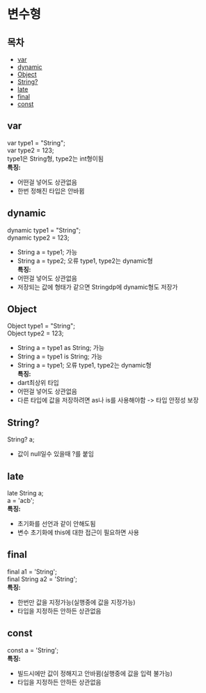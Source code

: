 # 변수형

## 목차
- [var](#var)
- [dynamic](#dynamic)
- [Object](#object)
- [String?](#string)
- [late](#late)
- [final](#final)
- [const](#const)

## var
var type1 = "String";<br>
var type2 = 123;<br>
type1은 String형, type2는 int형이됨<br>
**특징:**
 - 어떤걸 넣어도 상관없음
 - 한번 정해진 타입은 안바뀜

## dynamic
dynamic type1 = "String";<br>
dynamic type2 = 123;<br>
 - String a = type1; 가능
 - String a = type2; 오류
type1, type2는 dynamic형<br>
**특징:**
 - 어떤걸 넣어도 상관없음
 - 저장되는 값에 형태가 같으면 Stringdp에 dynamic형도 저장가

## Object
Object type1 = "String";<br>
Object type2 = 123;<br>
 - String a = type1 as String; 가능
 - String a = type1 is String; 가능
 - String a = type1; 오류
type1, type2는 dynamic형<br>
**특징:**
 - dart최상위 타입
 - 어떤걸 넣어도 상관없음
 - 다른 타입에 값을 저장하려면 as나 is를 사용해야함 -> 타입 안정성 보장

## String?
String? a;<br>
 - 값이 null일수 있을때 ?를 붙임

## late
late String a;<br>
a = 'acb';<br>
**특징:**
 - 초기화를 선언과 같이 안해도됨
 - 변수 초기화에 this에 대한 접근이 필요하면 사용

## final
final a1 = 'String';<br>
final String a2 = 'String';<br>
**특징:**
 - 한번만 값을 지정가능(실행중에 값을 지정가능)
 - 타입을 지정하든 안하든 상관없음

## const
const a = 'String';<br>
**특징:**
 - 빌드시에만 값이 정해지고 안바뀜(실행중에 값을 입력 불가능)
 - 타입을 지정하든 안하든 상관없음
